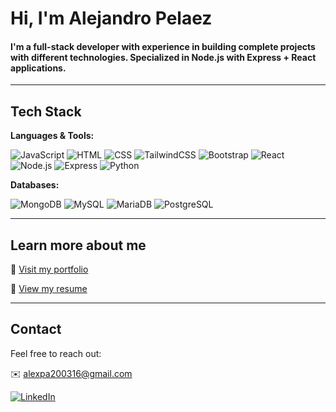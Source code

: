 # Hi, I'm Alejandro Pelaez

#### I'm a full-stack developer with experience in building complete projects with different technologies. Specialized in Node.js with Express + React applications.

---

## Tech Stack

**Languages & Tools:**

![JavaScript](https://img.shields.io/badge/-JavaScript-F7DF1E?style=flat-square&logo=javascript&logoColor=black)
![HTML](https://img.shields.io/badge/-HTML5-E34F26?style=flat-square&logo=html5&logoColor=white)
![CSS](https://img.shields.io/badge/-CSS3-1572B6?style=flat-square&logo=css3)
![TailwindCSS](https://img.shields.io/badge/-TailwindCSS-38B2AC?style=flat-square&logo=tailwind-css&logoColor=white)
![Bootstrap](https://img.shields.io/badge/-Bootstrap-563D7C?style=flat-square&logo=bootstrap)
![React](https://img.shields.io/badge/-React-61DAFB?style=flat-square&logo=react&logoColor=black)
![Node.js](https://img.shields.io/badge/-Node.js-339933?style=flat-square&logo=node.js&logoColor=white)
![Express](https://img.shields.io/badge/-Express-000000?style=flat-square&logo=express&logoColor=white)
![Python](https://img.shields.io/badge/-Python-3776AB?style=flat-square&logo=python&logoColor=white)

**Databases:**

![MongoDB](https://img.shields.io/badge/-MongoDB-47A248?style=flat-square&logo=mongodb&logoColor=white)
![MySQL](https://img.shields.io/badge/-MySQL-4479A1?style=flat-square&logo=mysql&logoColor=white)
![MariaDB](https://img.shields.io/badge/-MariaDB-003545?style=flat-square&logo=mariadb)
![PostgreSQL](https://img.shields.io/badge/-PostgreSQL-4169E1?style=flat-square&logo=postgresql&logoColor=white)

---

## Learn more about me

📂 [Visit my portfolio](https://your-portfolio-link.com)

📄 [View my resume ](https://drive.google.com/file/d/1d6v3dV0Ipj2qTWAtCnM51Lj-6rF0zhxA/view?usp=sharing)

---

## Contact

Feel free to reach out:

✉️ [alexpa200316@gmail.com](mailto:alexpa200316@gmail.com)

[![LinkedIn](https://img.shields.io/badge/-LinkedIn-0A66C2?style=flat-square&logo=linkedin&logoColor=white)](https://www.linkedin.com/in/alejandro-pelaez-almoguera-500b042b1/)










